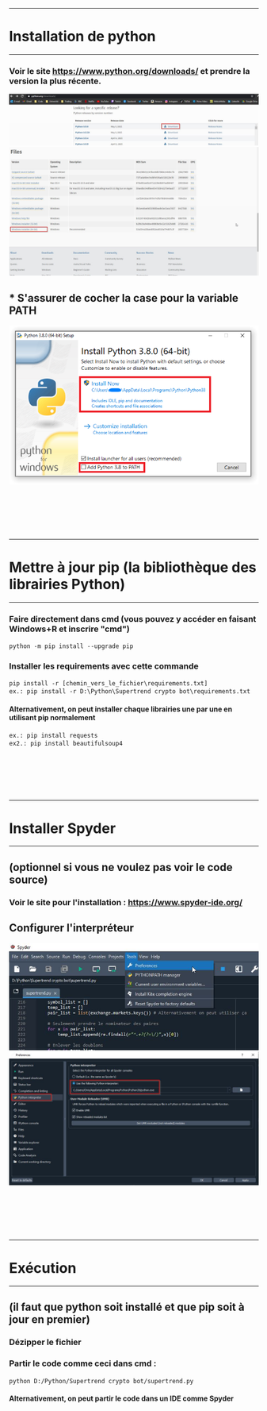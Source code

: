


<p>&nbsp;</p>
<p>&nbsp;</p>
<p>&nbsp;</p>

-------------------------------------------
# Installation de python
-------------------------------------------
### Voir le site https://www.python.org/downloads/ et prendre la version la plus récente.

![PATH variable](images/download_python.jpg)
![PATH variable](images/python_installer.jpg)

## * S'assurer de cocher la case pour la variable PATH
![PATH variable](images/win_installer.png)

<p>&nbsp;</p>
<p>&nbsp;</p>
<p>&nbsp;</p>


-------------------------------------------
# Mettre à jour pip (la bibliothèque des librairies Python)
-------------------------------------------
### Faire directement dans cmd (vous pouvez y accéder en faisant Windows+R et inscrire "cmd")
```
python -m pip install --upgrade pip
```
### Installer les requirements avec cette commande
```
pip install -r [chemin_vers_le_fichier\requirements.txt]
ex.: pip install -r D:\Python\Supertrend crypto bot\requirements.txt
```
#### Alternativement, on peut installer chaque librairies une par une en utilisant pip normalement
```
ex.: pip install requests
ex2.: pip install beautifulsoup4
```

<p>&nbsp;</p>
<p>&nbsp;</p>
<p>&nbsp;</p>

-------------------------------------------
# Installer Spyder 
-------------------------------------------
## (optionnel si vous ne voulez pas voir le code source)
### Voir le site pour l'installation : https://www.spyder-ide.org/

## Configurer l'interpréteur
![PATH variable](images/spyder_preferences.jpg)
![PATH variable](images/spyder_interpreteur.jpg)

<p>&nbsp;</p>
<p>&nbsp;</p>
<p>&nbsp;</p>

-------------------------------------------
# Exécution
-------------------------------------------
## (il faut que python soit installé et que pip soit à jour en premier)
### Dézipper le fichier
### Partir le code comme ceci dans cmd :
```
python D:/Python/Supertrend crypto bot/supertrend.py
```
#### Alternativement, on peut partir le code dans un IDE comme Spyder